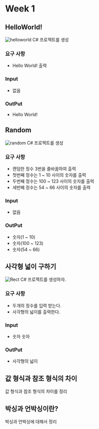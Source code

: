 # Week 1
## HelloWorld!
![helloworld](https://github.com/heewhy/Edu_CSharp/assets/55123531/8d8d9a47-6469-4bf8-aec4-2c2ff1c986bf)
C# 프로젝트를 생성

### 요구 사항
- Hello World! 출력
### Input
- 없음
### OutPut
- Hello World!

## Random
![random](https://github.com/heewhy/Edu_CSharp/assets/55123531/139461b6-2051-4c2c-8889-20ac1d2ca4da)
C# 프로젝트를 생성

### 요구 사항
- 랜덤한 정수 3번을 줄바꿈하여 출력
- 첫번째 정수는 1 ~ 10 사이의 숫자를 출력
- 두번째 정수는 100 ~ 123 사이의 숫자를 출력
- 세번째 정수는 54 ~ 66 사이의 숫자를 출력
### Input
- 없음
### OutPut
- 숫자(1 ~ 10)
- 숫자(100 ~ 123)
- 숫자(54 ~ 66)

## 사각형 넓이 구하기
![Rect](https://github.com/heewhy/Edu_CSharp/assets/55123531/e9a70b5d-f48b-43ab-90ab-530ae42ff4e1)
C# 프로젝트를 생성하자.

### 요구 사항
- 두개의 정수를 입력 받는다.
- 사각형의 넓이를 출력한다.
### Input
- 숫자 숫자
### OutPut
- 사각형의 넓이

## 값 형식과 참조 형식의 차이
값 형식과 참조 형식의 차이를 정리
## 박싱과 언박싱이란?
박싱과 언박싱에 대해서 정리
